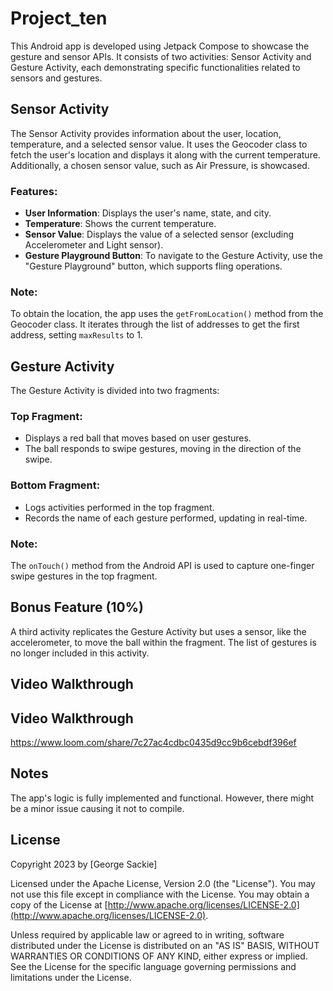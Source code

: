 # Project_ten

This Android app is developed using Jetpack Compose to showcase the gesture and sensor APIs. It consists of two activities: Sensor Activity and Gesture Activity, each demonstrating specific functionalities related to sensors and gestures.

## Sensor Activity

The Sensor Activity provides information about the user, location, temperature, and a selected sensor value. It uses the Geocoder class to fetch the user's location and displays it along with the current temperature. Additionally, a chosen sensor value, such as Air Pressure, is showcased.

### Features:

- **User Information**: Displays the user's name, state, and city.
- **Temperature**: Shows the current temperature.
- **Sensor Value**: Displays the value of a selected sensor (excluding Accelerometer and Light sensor).
- **Gesture Playground Button**: To navigate to the Gesture Activity, use the "Gesture Playground" button, which supports fling operations.

### Note:

To obtain the location, the app uses the `getFromLocation()` method from the Geocoder class. It iterates through the list of addresses to get the first address, setting `maxResults` to 1.

## Gesture Activity

The Gesture Activity is divided into two fragments:

### Top Fragment:

- Displays a red ball that moves based on user gestures.
- The ball responds to swipe gestures, moving in the direction of the swipe.

### Bottom Fragment:

- Logs activities performed in the top fragment.
- Records the name of each gesture performed, updating in real-time.

### Note:

The `onTouch()` method from the Android API is used to capture one-finger swipe gestures in the top fragment.

## Bonus Feature (10%)

A third activity replicates the Gesture Activity but uses a sensor, like the accelerometer, to move the ball within the fragment. The list of gestures is no longer included in this activity.

## Video Walkthrough

## Video Walkthrough
https://www.loom.com/share/7c27ac4cdbc0435d9cc9b6cebdf396ef


## Notes

The app's logic is fully implemented and functional. However, there might be a minor issue causing it not to compile.

## License

Copyright 2023 by [George Sackie]

Licensed under the Apache License, Version 2.0 (the "License"). You may not use this file except in compliance with the License. You may obtain a copy of the License at [http://www.apache.org/licenses/LICENSE-2.0](http://www.apache.org/licenses/LICENSE-2.0).

Unless required by applicable law or agreed to in writing, software distributed under the License is distributed on an "AS IS" BASIS, WITHOUT WARRANTIES OR CONDITIONS OF ANY KIND, either express or implied. See the License for the specific language governing permissions and limitations under the License.
